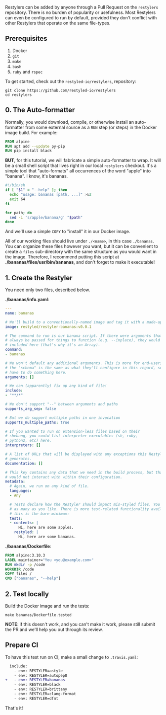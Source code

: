Restylers can be added by anyone through a Pull Request on the `restylers`
repository. There is no burden of popularity or usefulness. Most Restylers can
even be configured to run by default, provided they don't conflict with other
Restylers that operate on the same file-types.

## Prerequisites

1. Docker
1. `git`
1. `make`
1. `bash`
1. `ruby` and `rspec`

To get started, check out the `restyled-io/restylers`, repository:

```console
git clone https://github.com/restyled-io/restylers
cd restylers
```

## 0. The Auto-formatter

Normally, you would download, compile, or otherwise install an auto-formatter
from some external source as a `RUN` step (or steps) in the Docker image build.
For example:

```dockerfile
FROM alpine
RUN apt add --update py-pip
RUN pip install black
```

**BUT**, for this tutorial, we will fabricate a simple auto-formatter to wrap.
It will be a small shell script that lives right in our local `restylers`
checkout. It's a simple tool that "auto-formats" all occurrences of the word
"apple" into "banana". I know, it's bananas.

```sh
#!/bin/sh
if [ "$1" = "--help" ]; then
  echo "usage: bananas [path, ...]" >&2
  exit 64
fi

for path; do
  sed -i 's/apple/banana/g' "$path"
done
```

And we'll use a simple `COPY` to "install" it in our Docker image.

All of our working files should live under `./<name>`, in this case `./bananas`.
You can organize these files however you want, but it can be convenient to
create a `files` sub-directory with the same structure as you would want in the
image. Therefore, I recommend putting this script at
**./bananas/files/usr/bin/bananas**, and don't forget to make it executable!

## 1. Create the Restyler

You need only two files, described below.

**./bananas/info.yaml**:

```yaml
---
name: bananas

# We'll build to a conventionally-named image and tag it with a made-up version
image: restyled/restyler-bananas:v0.0.1

# The command to run is our banana script. If there were arguments that must
# always be passed for things to function (e.g. --inplace), they would be
# included here (that's why it's an Array).
command:
- bananas

# We won't default any additional arguments. This is more for end-users, but
# the "schema" is the same as what they'll configure in this regard, so we
# have to do something here.
arguments: []

# We can (apparently) fix up any kind of file!
include:
- "**/*"

# We don't support "--" between arguments and paths
supports_arg_sep: false

# But we do support multiple paths in one invocation
supports_multiple_paths: true

# If you wanted to run on extension-less files based on their
# shebang, you could list interpreter executables (sh, ruby,
# python2, etc) here.
interpreters: []

# A list of URLs that will be displayed with any exceptions this Restyler
# generates.
documentation: []

# This key contains any data that we need in the build process, but that users
# would not interact with within their configuration.
metadata:
  # Again, we run on any kind of file.
  languages:
  - Any

  # Tests declare how the Restyler should impact mis-styled files. You can make
  # as many as you like. There is more test-related functionality available, but
  # this is the bare minimum:
  tests:
  - contents: |
      Hi, here are some apples.
    restyled: |
      Hi, here are some bananas.
```

**./bananas/Dockerfile**:

```dockerfile
FROM alpine:3.10.3
LABEL maintainer="You <you@example.com>"
RUN mkdir -p /code
WORKDIR /code
COPY files /
CMD ["bananas", "--help"]
```

## 2. Test locally

Build the Docker image and run the tests:

```console
make bananas/Dockerfile.tested
```

**NOTE**: if this doesn't work, and you can't make it work, please still submit
the PR and we'll help you out through its review.

## Prepare CI

To have this test run on CI, make a small change to `.travis.yaml`:

```diff
  include:
    - env: RESTYLER=astyle
    - env: RESTYLER=autopep8
+   - env: RESTYLER=bananas
    - env: RESTYLER=black
    - env: RESTYLER=brittany
    - env: RESTYLER=clang-format
    - env: RESTYLER=dfmt
```

That's it!
